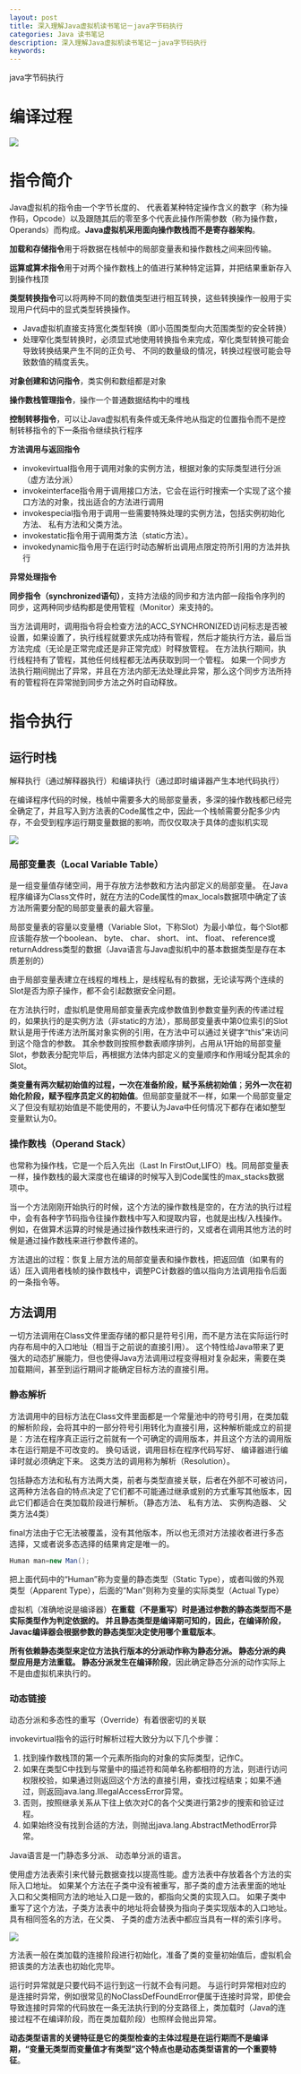 ```yaml
---
layout: post
title: 深入理解Java虚拟机读书笔记－java字节码执行
categories: Java 读书笔记
description: 深入理解Java虚拟机读书笔记－java字节码执行
keywords: 
---
```



java字节码执行

# 编译过程
![](/images/posts/2015-09-15-jvm-book-2-class-code-exe.md/1.png)



# 指令简介

Java虚拟机的指令由一个字节长度的、 代表着某种特定操作含义的数字（称为操作码，Opcode）以及跟随其后的零至多个代表此操作所需参数（称为操作数，Operands）而构成。**Java虚拟机采用面向操作数栈而不是寄存器架构**。

**加载和存储指令**用于将数据在栈帧中的局部变量表和操作数栈之间来回传输。

**运算或算术指令**用于对两个操作数栈上的值进行某种特定运算，并把结果重新存入到操作栈顶

**类型转换指令**可以将两种不同的数值类型进行相互转换，这些转换操作一般用于实现用户代码中的显式类型转换操作。
- Java虚拟机直接支持宽化类型转换（即小范围类型向大范围类型的安全转换）
- 处理窄化类型转换时，必须显式地使用转换指令来完成，窄化类型转换可能会导致转换结果产生不同的正负号、 不同的数量级的情况，转换过程很可能会导致数值的精度丢失。

**对象创建和访问指令**，类实例和数组都是对象

**操作数栈管理指令**，操作一个普通数据结构中的堆栈

**控制转移指令**，可以让Java虚拟机有条件或无条件地从指定的位置指令而不是控制转移指令的下一条指令继续执行程序

**方法调用与返回指令**
- invokevirtual指令用于调用对象的实例方法，根据对象的实际类型进行分派（虚方法分派）
- invokeinterface指令用于调用接口方法，它会在运行时搜索一个实现了这个接口方法的对象，找出适合的方法进行调用
- invokespecial指令用于调用一些需要特殊处理的实例方法，包括实例初始化方法、 私有方法和父类方法。
- invokestatic指令用于调用类方法（static方法）。
- invokedynamic指令用于在运行时动态解析出调用点限定符所引用的方法并执行

**异常处理指令**

**同步指令（synchronized语句）**，支持方法级的同步和方法内部一段指令序列的同步，这两种同步结构都是使用管程（Monitor）来支持的。

当方法调用时，调用指令将会检查方法的ACC_SYNCHRONIZED访问标志是否被设置，如果设置了，执行线程就要求先成功持有管程，然后才能执行方法，最后当方法完成（无论是正常完成还是非正常完成）时释放管程。 在方法执行期间，执行线程持有了管程，其他任何线程都无法再获取到同一个管程。 如果一个同步方法执行期间抛出了异常，并且在方法内部无法处理此异常，那么这个同步方法所持有的管程将在异常抛到同步方法之外时自动释放。

# 指令执行

## 运行时栈

解释执行（通过解释器执行）和编译执行（通过即时编译器产生本地代码执行）

在编译程序代码的时候，栈帧中需要多大的局部变量表，多深的操作数栈都已经完全确定了，并且写入到方法表的Code属性之中，因此一个栈帧需要分配多少内存，不会受到程序运行期变量数据的影响，而仅仅取决于具体的虚拟机实现

![](/images/posts/2015-09-15-jvm-book-2-class-code-exe.md/2.png)

### 局部变量表（Local Variable Table）

是一组变量值存储空间，用于存放方法参数和方法内部定义的局部变量。 在Java程序编译为Class文件时，就在方法的Code属性的max_locals数据项中确定了该方法所需要分配的局部变量表的最大容量。

局部变量表的容量以变量槽（Variable Slot，下称Slot）为最小单位，每个Slot都应该能存放一个boolean、 byte、 char、 short、 int、 float、 reference或returnAddress类型的数据（Java语言与Java虚拟机中的基本数据类型是存在本质差别的）

由于局部变量表建立在线程的堆栈上，是线程私有的数据，无论读写两个连续的Slot是否为原子操作，都不会引起数据安全问题。

在方法执行时，虚拟机是使用局部变量表完成参数值到参数变量列表的传递过程的，如果执行的是实例方法（非static的方法），那局部变量表中第0位索引的Slot默认是用于传递方法所属对象实例的引用，在方法中可以通过关键字“this”来访问到这个隐含的参数。 其余参数则按照参数表顺序排列，占用从1开始的局部变量Slot，参数表分配完毕后，再根据方法体内部定义的变量顺序和作用域分配其余的Slot。

**类变量有两次赋初始值的过程，一次在准备阶段，赋予系统初始值**；**另外一次在初始化阶段，赋予程序员定义的初始值**。但局部变量就不一样，如果一个局部变量定义了但没有赋初始值是不能使用的，不要认为Java中任何情况下都存在诸如整型变量默认为0。

### 操作数栈（Operand Stack）

也常称为操作栈，它是一个后入先出（Last In FirstOut,LIFO）栈。同局部变量表一样，操作数栈的最大深度也在编译的时候写入到Code属性的max_stacks数据项中。

当一个方法刚刚开始执行的时候，这个方法的操作数栈是空的，在方法的执行过程中，会有各种字节码指令往操作数栈中写入和提取内容，也就是出栈/入栈操作。 例如，在做算术运算的时候是通过操作数栈来进行的，又或者在调用其他方法的时候是通过操作数栈来进行参数传递的。

方法退出的过程：恢复上层方法的局部变量表和操作数栈，把返回值（如果有的话）压入调用者栈帧的操作数栈中，调整PC计数器的值以指向方法调用指令后面的一条指令等。

## 方法调用

一切方法调用在Class文件里面存储的都只是符号引用，而不是方法在实际运行时内存布局中的入口地址（相当于之前说的直接引用）。 这个特性给Java带来了更强大的动态扩展能力，但也使得Java方法调用过程变得相对复杂起来，需要在类加载期间，甚至到运行期间才能确定目标方法的直接引用。

### 静态解析

方法调用中的目标方法在Class文件里面都是一个常量池中的符号引用，在类加载的解析阶段，会将其中的一部分符号引用转化为直接引用，这种解析能成立的前提是：方法在程序真正运行之前就有一个可确定的调用版本，并且这个方法的调用版本在运行期是不可改变的。 换句话说，调用目标在程序代码写好、 编译器进行编译时就必须确定下来。 这类方法的调用称为解析（Resolution）。

包括静态方法和私有方法两大类，前者与类型直接关联，后者在外部不可被访问，这两种方法各自的特点决定了它们都不可能通过继承或别的方式重写其他版本，因此它们都适合在类加载阶段进行解析。（静态方法、 私有方法、 实例构造器、 父类方法4类）

final方法由于它无法被覆盖，没有其他版本，所以也无须对方法接收者进行多态选择，又或者说多态选择的结果肯定是唯一的。

```java
Human man=new Man();
```
把上面代码中的“Human”称为变量的静态类型（Static Type），或者叫做的外观类型（Apparent Type），后面的“Man”则称为变量的实际类型（Actual Type）

虚拟机（准确地说是编译器）**在重载（不是重写）时是通过参数的静态类型而不是实际类型作为判定依据的。 并且静态类型是编译期可知的，因此，在编译阶段，Javac编译器会根据参数的静态类型决定使用哪个重载版本**。

**所有依赖静态类型来定位方法执行版本的分派动作称为静态分派。 静态分派的典型应用是方法重载。 静态分派发生在编译阶段**，因此确定静态分派的动作实际上不是由虚拟机来执行的。

### 动态链接

动态分派和多态性的重写（Override）有着很密切的关联

invokevirtual指令的运行时解析过程大致分为以下几个步骤：
1. 找到操作数栈顶的第一个元素所指向的对象的实际类型，记作C。
2. 如果在类型C中找到与常量中的描述符和简单名称都相符的方法，则进行访问权限校验，如果通过则返回这个方法的直接引用，查找过程结束；如果不通过，则返回java.lang.IllegalAccessError异常。
3. 否则，按照继承关系从下往上依次对C的各个父类进行第2步的搜索和验证过程。
4. 如果始终没有找到合适的方法，则抛出java.lang.AbstractMethodError异常。

Java语言是一门静态多分派、 动态单分派的语言。

使用虚方法表索引来代替元数据查找以提高性能。虚方法表中存放着各个方法的实际入口地址。 如果某个方法在子类中没有被重写，那子类的虚方法表里面的地址入口和父类相同方法的地址入口是一致的，都指向父类的实现入口。 如果子类中重写了这个方法，子类方法表中的地址将会替换为指向子类实现版本的入口地址。具有相同签名的方法，在父类、 子类的虚方法表中都应当具有一样的索引序号。

![](/images/posts/2015-09-15-jvm-book-2-class-code-exe.md/3.png)

方法表一般在类加载的连接阶段进行初始化，准备了类的变量初始值后，虚拟机会把该类的方法表也初始化完毕。

运行时异常就是只要代码不运行到这一行就不会有问题。 与运行时异常相对应的是连接时异常，例如很常见的NoClassDefFoundError便属于连接时异常，即使会导致连接时异常的代码放在一条无法执行到的分支路径上，类加载时（Java的连接过程不在编译阶段，而在类加载阶段）也照样会抛出异常。

**动态类型语言的关键特征是它的类型检查的主体过程是在运行期而不是编译期，“变量无类型而变量值才有类型”这个特点也是动态类型语言的一个重要特征**。




